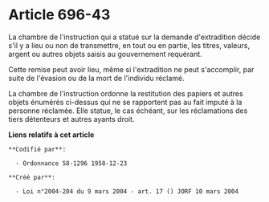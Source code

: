 # Article 696-43

La chambre de l'instruction qui a statué sur la demande d'extradition décide s'il y a lieu ou non de transmettre, en tout ou
en partie, les titres, valeurs, argent ou autres objets saisis au gouvernement requérant.

Cette remise peut avoir lieu, même si l'extradition ne peut s'accomplir, par suite de l'évasion ou de la mort de l'individu
réclamé.

La chambre de l'instruction ordonne la restitution des papiers et autres objets énumérés ci-dessus qui ne se rapportent pas
au fait imputé à la personne réclamée. Elle statue, le cas échéant, sur les réclamations des tiers détenteurs et autres
ayants droit.

**Liens relatifs à cet article**

	**Codifié par**:

	  - Ordonnance 58-1296 1958-12-23

	**Créé par**:

	  - Loi n°2004-204 du 9 mars 2004 - art. 17 () JORF 10 mars 2004
